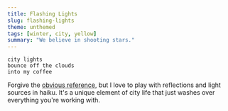 ```yaml
---
title: Flashing Lights
slug: flashing-lights
theme: unthemed
tags: [winter, city, yellow]
summary: "We believe in shooting stars."
---
```


```
city lights
bounce off the clouds
into my coffee
```

Forgive the [obvious reference][1], but I love to play with reflections and light sources in haiku.
It's a unique element of city life that just washes over everything you're working with.

[1]: https://youtu.be/ila-hAUXR5U

